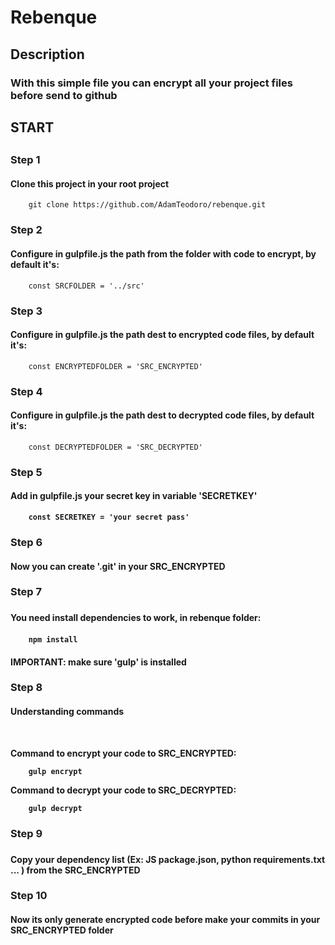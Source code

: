 

<h1>Rebenque</h1>

<h2>Description</h2>
<h3>With this simple file you can encrypt all your project files before send to github</h3>

<h2>START<h2>
<h3>Step 1</h3>
<h4>Clone this project in your root project</h4>

```
    git clone https://github.com/AdamTeodoro/rebenque.git
```

<h3>Step 2</h3>
<h4>Configure in gulpfile.js the path from the folder with code to encrypt, by default it's: </h4>

```
    const SRCFOLDER = '../src'
```

<h3>Step 3</h3>
<h4>
    Configure in gulpfile.js the path dest to encrypted code files, by default it's:  
</h4>

```
    const ENCRYPTEDFOLDER = 'SRC_ENCRYPTED'
```

<h3>Step 4</h3>
<h4>
    Configure in gulpfile.js the path dest to decrypted code files, by default it's:  
</h4>

```
    const DECRYPTEDFOLDER = 'SRC_DECRYPTED'
```

<h3>Step 5</h3>
<h4>
    Add in gulpfile.js your secret key in variable '<b>SECRETKEY<b>'
</h4>

```
    const SECRETKEY = 'your secret pass'
```

<h3>Step 6</h3>
<h4>Now you can create '.git' in your SRC_ENCRYPTED</h4>

<h3>Step 7<h3>
<h4>You need install dependencies to work, in rebenque folder:<h4>

```
    npm install 
```

<h4><b>IMPORTANT: make sure 'gulp' is installed</b></h4>

<h3>Step 8</h3>
<h4>Understanding commands</h4>

<br />

<b>Command to encrypt your code to SRC_ENCRYPTED:</b>

```
    gulp encrypt
```

<b>Command to decrypt your code to SRC_DECRYPTED:</b>

```
    gulp decrypt
```

<h3>Step 9<h3>
<h4>Copy your dependency list (Ex: JS package.json, python requirements.txt ... ) from the SRC_ENCRYPTED</h4>

<h3>Step 10</h3>
<h4>Now its only generate encrypted code before make your commits in your SRC_ENCRYPTED folder</h4>

